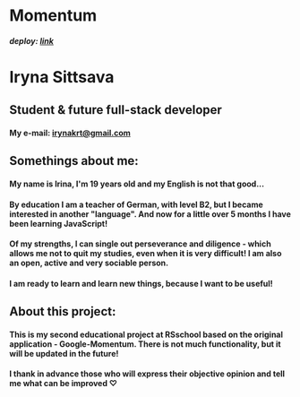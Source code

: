# Momentum
##### deploy: [link](https://irynakrt-jsfepreschool2022q4-momentum.netlify.app/)
# Iryna Sittsava
## Student & future full-stack developer

#### **My e-mail:** irynakrt@gmail.com

## Somethings about me:
#### My name is Irina, I'm 19 years old and my English is not that good...
#### By education I am a teacher of German, with level B2, but I became interested in another "language". And now for a little over 5 months I have been learning JavaScript! 
#### Of my strengths, I can single out perseverance and diligence - which allows me not to quit my studies, even when it is very difficult! I am also an open, active and very sociable person.
#### I am ready to learn and learn new things, because I want to be useful!

## About this project:
#### This is my second educational project at RSschool based on the original application - Google-Momentum. There is not much functionality, but it will be updated in the future!
#### I thank in advance those who will express their objective opinion and tell me what can be improved ♡
